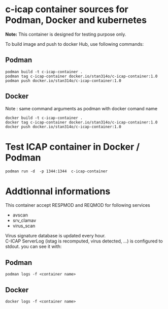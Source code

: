 # c-icap container sources for Podman, Docker and kubernetes

**Note:** This container is designed for testing purpose only.

To build image and push to docker Hub, use following commands:

## Podman
```
podman build -t c-icap-container .
podman tag c-icap-container docker.io/stan314o/c-icap-container:1.0
podman push docker.io/stan314o/c-icap-container:1.0
```

## Docker 
Note : same command arguments as podman with docker comand name
```
docker build -t c-icap-container .
docker tag c-icap-container docker.io/stan314o/c-icap-container:1.0
docker push docker.io/stan314o/c-icap-container:1.0
```

# Test ICAP container in Docker / Podman

```
podman run -d  -p 1344:1344  c-icap-container
```


# Addtionnal informations
This container accept RESPMOD and REQMOD for following services
- avscan
- srv_clamav
- virus_scan

Virus signature database is updated every hour.  
C-ICAP ServerLog (istag is recomputed, virus detected, ...) is configured to stdout. you can see it with:

## Podman
```
podman logs -f <container name>
```

## Docker
```
docker logs -f <container name>
```
